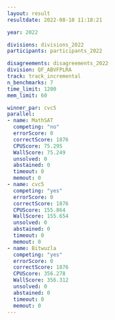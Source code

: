 ```yaml
---
layout: result
resultdate: 2022-08-10 11:18:21

year: 2022

divisions: divisions_2022
participants: participants_2022

disagreements: disagreements_2022
division: QF_ABVFPLRA
track: track_incremental
n_benchmarks: 7
time_limit: 1200
mem_limit: 60

winner_par: cvc5
parallel:
- name: MathSAT
  competing: "no"
  errorScore: 0
  correctScore: 1876
  CPUScore: 75.295
  WallScore: 75.249
  unsolved: 0
  abstained: 0
  timeout: 0
  memout: 0
- name: cvc5
  competing: "yes"
  errorScore: 0
  correctScore: 1876
  CPUScore: 155.864
  WallScore: 155.654
  unsolved: 0
  abstained: 0
  timeout: 0
  memout: 0
- name: Bitwuzla
  competing: "yes"
  errorScore: 0
  correctScore: 1876
  CPUScore: 356.278
  WallScore: 356.312
  unsolved: 0
  abstained: 0
  timeout: 0
  memout: 0
---
```

